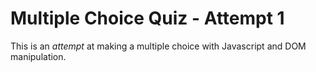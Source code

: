 # Multiple Choice Quiz - Attempt 1

This is an *attempt* at making a multiple choice with Javascript and DOM manipulation.